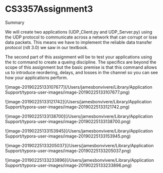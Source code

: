 # CS3357Assignment3
Summary

We will create two applications (UDP_Client.py and UDP_Server.py) using the UDP protocol to communicate across a network that can corrupt or lose data packets. This means we have to implement the reliable data transfer protocol (rdt 3.0) we saw in our textbook. 

The second part of this assignment will be to test your applications using the tc command to create a queing discipline. The specifics are beyond the scope of this assignment but the basic premise is that this command allows us to introduce reordering, delays, and losses in the channel so you can see how your applications perform.  

![image-20190225133107677](/Users/jamesbonvivere/Library/Application Support/typora-user-images/image-20190225133107677.png)

![image-20190225133121742](/Users/jamesbonvivere/Library/Application Support/typora-user-images/image-20190225133121742.png)

![image-20190225133138700](/Users/jamesbonvivere/Library/Application Support/typora-user-images/image-20190225133138700.png)

![image-20190225133153945](/Users/jamesbonvivere/Library/Application Support/typora-user-images/image-20190225133153945.png)

![image-20190225133205037](/Users/jamesbonvivere/Library/Application Support/typora-user-images/image-20190225133205037.png)

![image-20190225133233896](/Users/jamesbonvivere/Library/Application Support/typora-user-images/image-20190225133233896.png)

